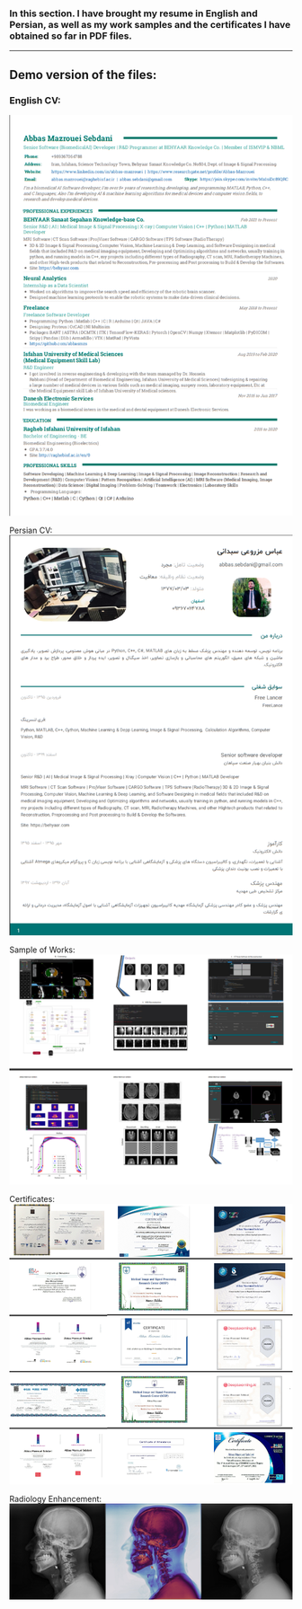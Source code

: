 ### In this section. I have brought my resume in English and Persian, as well as my work samples and the certificates I have obtained so far in PDF files.
------------------------------
Demo version of the files:
--------------------------
### English CV:
<img src="Images/CV - En.PNG">


Persian CV:
<img src="Images/CV - Pr.PNG">



Sample of Works:
<img src="Images/wrk.PNG">


Certificates:
<img src="Images/Cer.PNG">



Radiology Enhancement:
<img src="Images/LDR-TW-RAW.png">

